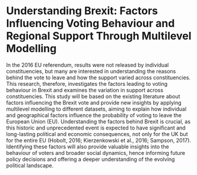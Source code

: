 # Understanding Brexit: Factors Influencing Voting Behaviour and Regional Support Through Multilevel Modelling
In the 2016 EU referendum, results were not released by individual constituencies, but many are interested in understanding the reasons behind the vote to leave and how the support varied across constituencies. This research, therefore, investigates the factors leading to voting behaviour in Brexit and examines the variation in support across constituencies. This study will be based on the existing literature about factors influencing the Brexit vote and provide new insights by applying multilevel modelling to different datasets, aiming to explain how individual and geographical factors influence the probability of voting to leave the European Union (EU). Understanding the factors behind Brexit is crucial, as this historic and unprecedented event is expected to have significant and long-lasting political and economic consequences, not only for the UK but for the entire EU (Hobolt, 2016; Kierzenkowski et al., 2016; Sampson, 2017). Identifying these factors will also provide valuable insights into the behaviour of voters and broader social dynamics, hence informing future policy decisions and offering a deeper understanding of the evolving political landscape.
